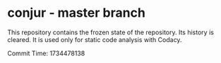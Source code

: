 # conjur - master branch

This repository contains the frozen state of the repository.
Its history is cleared. It is used only for static code
analysis with Codacy.

Commit Time: 1734478138